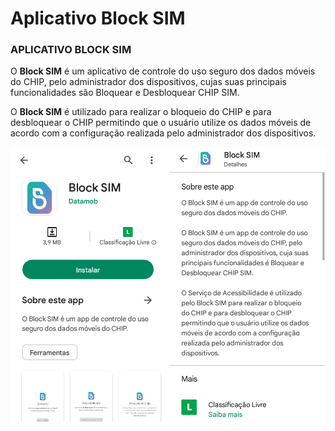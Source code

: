 # Aplicativo Block SIM

### APLICATIVO BLOCK SIM <a href="#_heading-h.tyjcwt" id="_heading-h.tyjcwt"></a>

O **Block SIM** é um aplicativo de controle do uso seguro dos dados móveis do CHIP, pelo administrador dos dispositivos, cujas suas principais funcionalidades são Bloquear e Desbloquear CHIP SIM.

O **Block SIM** é utilizado para realizar o bloqueio do CHIP e para desbloquear o CHIP permitindo que o usuário utilize os dados móveis de acordo com a configuração realizada pelo administrador dos dispositivos.

![](<../../.gitbook/assets/1 (15).png>)

